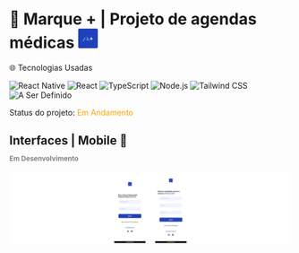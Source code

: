 <h1>📝 Marque + | Projeto de agendas médicas
<img src="src/assets/LogoMplus.png" style="width: 35px">
</h1>

<div>
<p>🌐 Tecnologias Usadas</p>

![React Native](https://img.shields.io/badge/React%20Native-61DAFB?style=flat&logo=react&logoColor=white)
![React](https://img.shields.io/badge/React-61DAFB?style=flat&logo=react&logoColor=white)
![TypeScript](https://img.shields.io/badge/TypeScript-007ACC?style=flat&logo=typescript&logoColor=white)
![Node.js](https://img.shields.io/badge/Node.js-339933?style=flat&logo=node.js&logoColor=white)
![Tailwind CSS](https://img.shields.io/badge/Tailwind%20CSS-06B6D4?style=flat&logo=tailwindcss&logoColor=white)
![A Ser Definido](https://img.shields.io/badge/Status-A%20Ser%20Definido-lightgrey?style=flat)
</div>

<div>
<p>Status do projeto: <span style="color: Orange">Em Andamento</span></p>
<h2>Interfaces | Mobile 📱<br>
<p style="color: grey; font-size: 12px">Em Desenvolvimento</p>
</h2>
<div style="display:flex; flex-direction: row; gap: 15px">
  <img src="src/assets/InterfacesMobile.png"/>
</div>
</div>
